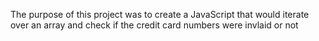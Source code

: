 The purpose of this project was to create a JavaScript that would iterate over an array and check if the credit card numbers were invlaid or not
